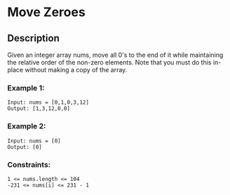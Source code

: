 # Move Zeroes

## Description

Given an integer array nums, move all 0's to the end of it while maintaining the relative order of the non-zero elements.
Note that you must do this in-place without making a copy of the array.

### Example 1:

```
Input: nums = [0,1,0,3,12]
Output: [1,3,12,0,0]
```

### Example 2:

```
Input: nums = [0]
Output: [0]
```

### Constraints:

```
1 <= nums.length <= 104
-231 <= nums[i] <= 231 - 1
```
